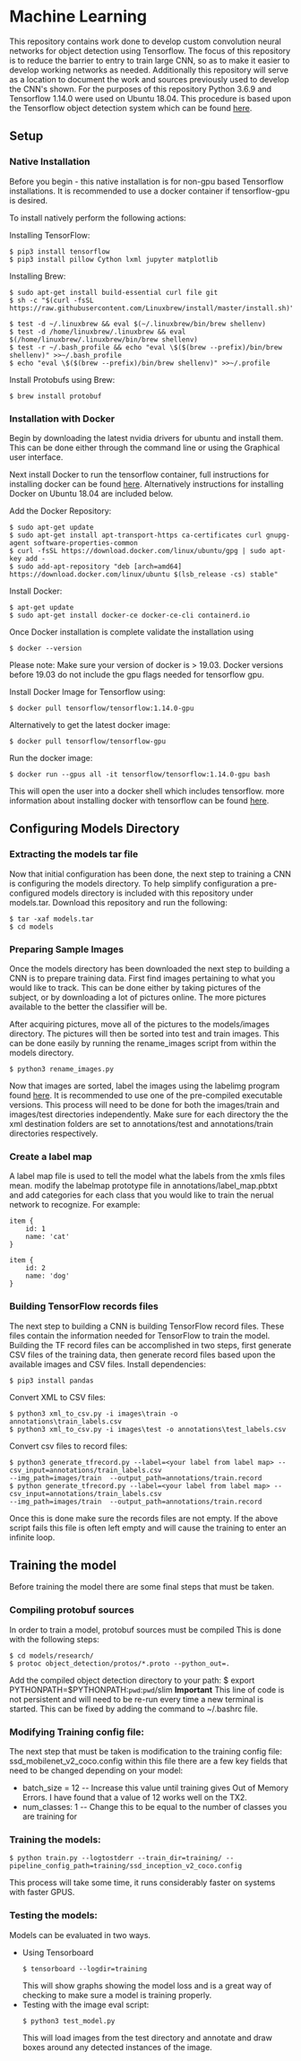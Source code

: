 
# Machine Learning

This repository contains work done to develop custom convolution neural networks for object detection using Tensorflow. The focus of this repository is to reduce the barrier to entry to train large CNN, so as to make it easier to develop working networks as needed. Additionally this repository will serve as a location to document the work and sources previously used to develop the CNN's shown. For the purposes of this repository Python 3.6.9 and Tensorflow 1.14.0 were used on Ubuntu 18.04. This procedure is based upon the Tensorflow object detection system which can be found [here](https://github.com/tensorflow/models).

## Setup
### Native Installation
Before you begin - this native installation is for non-gpu based Tensorflow installations. It is recommended to use a docker container if tensorflow-gpu is desired. 

To install natively perform the following actions:



Installing TensorFlow:
~~~
$ pip3 install tensorflow
$ pip3 install pillow Cython lxml jupyter matplotlib
~~~
Installing Brew:
~~~
$ sudo apt-get install build-essential curl file git
$ sh -c "$(curl -fsSL https://raw.githubusercontent.com/Linuxbrew/install/master/install.sh)"

$ test -d ~/.linuxbrew && eval $(~/.linuxbrew/bin/brew shellenv)
$ test -d /home/linuxbrew/.linuxbrew && eval $(/home/linuxbrew/.linuxbrew/bin/brew shellenv)
$ test -r ~/.bash_profile && echo "eval \$($(brew --prefix)/bin/brew shellenv)" >>~/.bash_profile
$ echo "eval \$($(brew --prefix)/bin/brew shellenv)" >>~/.profile
~~~

Install Protobufs using Brew:
~~~
$ brew install protobuf
~~~
### Installation with Docker
Begin by downloading  the latest nvidia drivers for ubuntu and install them.  This can be done either through the command line or using the Graphical user interface. 

Next install Docker to run the tensorflow container, full instructions for installing docker can be found [here](https://docs.docker.com/install/).
Alternatively instructions for installing Docker on Ubuntu 18.04 are included below.

Add the Docker Repository:
~~~
$ sudo apt-get update
$ sudo apt-get install apt-transport-https ca-certificates curl gnupg-agent software-properties-common
$ curl -fsSL https://download.docker.com/linux/ubuntu/gpg | sudo apt-key add -
$ sudo add-apt-repository "deb [arch=amd64] https://download.docker.com/linux/ubuntu $(lsb_release -cs) stable"
~~~
Install Docker:
~~~
$ apt-get update
$ sudo apt-get install docker-ce docker-ce-cli containerd.io
~~~

Once Docker installation is complete validate the installation using
~~~
$ docker --version
~~~
Please note: Make sure your version of docker is > 19.03. Docker versions before 19.03 do not include the gpu flags needed for tensorflow gpu.

Install Docker Image for Tensorflow using:
~~~
$ docker pull tensorflow/tensorflow:1.14.0-gpu
~~~
Alternatively to get the latest docker image:
~~~
$ docker pull tensorflow/tensorflow-gpu
~~~
Run the docker image:
~~~
$ docker run --gpus all -it tensorflow/tensorflow:1.14.0-gpu bash
~~~
This will open the user into a docker shell which includes tensorflow.
more information about installing docker with tensorflow can be found [here](https://www.tensorflow.org/install/docker).
### 

## Configuring Models Directory
### Extracting the models tar file
Now that initial configuration has been done, the next step to training a CNN is configuring the models directory. To help simplify configuration a pre-configured models directory is included with this repository under models.tar. Download this repository and run the following:
~~~
$ tar -xaf models.tar
$ cd models
~~~
### Preparing Sample Images
Once the models directory has been downloaded the next step to building a CNN is to prepare training data. First find images pertaining to what you would like to track. This can be done either by taking pictures of the subject, or by downloading a lot of pictures online. The more pictures available to the better the classifier will be.

After acquiring pictures, move all of the pictures to the models/images directory. The pictures will then be sorted into test and train images. This can be done easily by running the rename_images script from within the models directory.
~~~
$ python3 rename_images.py
~~~
Now that images are sorted, label the images using the labelimg  program found [here](https://github.com/tzutalin/labelImg). It is recommended to use one of the pre-compiled executable versions. This process will need to be done for both the images/train and images/test directories independently. Make sure for each directory the the xml destination folders are set to annotations/test and annotations/train directories respectively.
### Create a label map
A label map file is used to tell the model what the labels from the xmls files mean. modify the labelmap prototype file in annotations/label_map.pbtxt and add categories for each class that you would like to train the nerual network to recognize. For example:
~~~
item {
    id: 1
    name: 'cat'
}

item {
    id: 2
    name: 'dog'
}
~~~

### Building TensorFlow records files
The next step to building a CNN is building TensorFlow record files. These files contain the information needed for TensorFlow to train the model. Building the TF record files can be accomplished in two steps, first generate CSV files of the training data, then generate record files based upon the available images and CSV files. 
Install dependencies:
~~~
$ pip3 install pandas
~~~
Convert XML to CSV files:
~~~
$ python3 xml_to_csv.py -i images\train -o annotations\train_labels.csv
$ python3 xml_to_csv.py -i images\test -o annotations\test_labels.csv
~~~
Convert csv files to record files:
~~~
$ python3 generate_tfrecord.py --label=<your label from label map> --csv_input=annotations/train_labels.csv
--img_path=images/train  --output_path=annotations/train.record
$ python generate_tfrecord.py --label=<your label from label map> --csv_input=annotations/train_labels.csv
--img_path=images/train  --output_path=annotations/train.record
~~~

Once this is done make sure the records files are not empty. If the above script fails this file is often left empty and will cause the training to enter an infinite loop.

## Training the model
Before training the model there are some final steps that must be taken. 

### Compiling protobuf sources
In order to train a model, protobuf sources must be compiled This is done with the following steps:
~~~
$ cd models/research/
$ protoc object_detection/protos/*.proto --python_out=.
~~~
Add the compiled object detection directory to your path:
$ export PYTHONPATH=$PYTHONPATH:`pwd`:`pwd`/slim
**Important** This line of code is not persistent and will need to be re-run every time a new terminal is started. This can be fixed by adding the command to ~/.bashrc file.

### Modifying Training config file:
The next step that must be taken is modification to the training config file: ssd_mobilenet_v2_coco.config within this file there are a few key fields that need to be changed depending on your model:
* batch_size = 12 -- Increase this value until training gives Out of Memory Errors. I have found that a value of 12 works well on the TX2.
* num_classes: 1 -- Change this to be equal to the number of classes you are training for

### Training the models:
~~~
$ python train.py --logtostderr --train_dir=training/ --pipeline_config_path=training/ssd_inception_v2_coco.config
~~~

This process will take some time, it runs considerably faster on systems with faster GPUS.

### Testing the models:
Models can be evaluated in two ways.
* Using Tensorboard 
	~~~
	$ tensorboard --logdir=training
	~~~
	This will show graphs showing the model loss and is a great way of checking to make sure a model is training properly.
* Testing with the image eval script:
	~~~
	$ python3 test_model.py
	~~~	
	This will load images from the test directory and annotate and draw boxes around any detected instances of the image.



